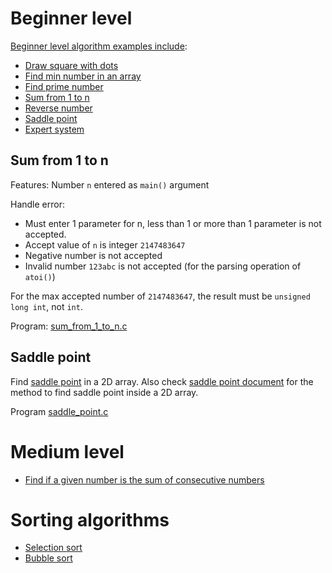 # Beginner level

[Beginner level algorithm examples include](Beginner%20level.md):

* [Draw square with dots](Beginner%20level.md#draw-square-with-dots)
* [Find min number in an array](Beginner%20level.md#find-min-number-in-an-array)
* [Find prime number](Beginner%20level.md#find-prime-number)
* [Sum from 1 to n](#sum-from-1-to-n)
* [Reverse number](Beginner%20level.md#reverse-number)
* [Saddle point](saddle%point)
* [Expert system](Expert%20system)

## Sum from 1 to n

Features: Number ``n`` entered as ``main()`` argument

Handle error:

* Must enter 1 parameter for n, less than 1 or more than 1 parameter is not accepted.
* Accept value of ``n`` is integer ``2147483647``
* Negative number is not accepted
* Invalid number ``123abc`` is not accepted (for the parsing operation of ``atoi()``)

For the max accepted number of ``2147483647``, the result must be ``unsigned long int``, not ``int``.

Program: [sum_from_1_to_n.c](sum_from_1_to_n.c)

## Saddle point

Find [saddle point](https://github.com/TranPhucVinh/C/tree/master/Introduction/Data%20structure/Array#saddle-point) in a 2D array. Also check [saddle point document](https://github.com/TranPhucVinh/C/tree/master/Introduction/Data%20structure/Array#saddle-point) for the method to find saddle point inside a 2D array.

Program [saddle_point.c](saddle_point.c)

# Medium level

* [Find if a given number is the sum of consecutive numbers](https://github.com/TranPhucVinh/C/blob/master/Algorithms/Medium%20level.md#find-if-a-given-number-is-the-sum-of-consecutive-numbers)

# Sorting algorithms

* [Selection sort](Sorting%20algorithms#selection-sort)
* [Bubble sort](Sorting%20algorithms#bubble-sort)
